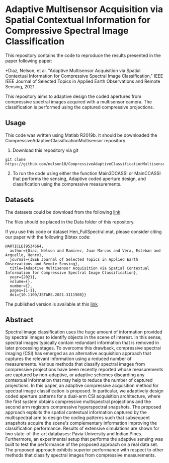 # Adaptive Multisensor Acquisition via Spatial Contextual Information for Compressive Spectral Image Classification

This repository contains the code to reproduce the results presented in the paper following paper:

*Diaz, Nelson, et al. "Adaptive Multisensor Acquisition via Spatial Contextual Information for Compressive Spectral Image Classification," IEEE IEEE Journal of Selected Topics in Applied Earth Observations and Remote Sensing, 2021.



This repository aims to adaptive design the coded apertures from compressive spectral images acquired with a multisensor camera. The classification is performed using the captured compressive projections.

## Usage

This code was written using Matlab R2019b. It should be downloaded the CompressiveAdaptiveClassificationMultisensor repository
1. Download this repository via git 
```
git clone https://github.com/nelson10/CompressiveAdaptiveClassificationMultisensor.git
```
2. To run the code using either the function Main3DCASSI or MainCCASSI that performs the sensing, Adaptive coded aperture design, and classification using the compressive measurements.


## Datasets

The datasets could be download from the following [link](http://www.ehu.eus/ccwintco/index.php/Hyperspectral_Remote_Sensing_Scenes)

The files should be placed in the Data folder of this repository.

If you use this code or dataset Hen_FullSpectral.mat, please consider citing our paper with the following Bibtex code:

```
@ARTICLE{9534664,
  author={Diaz, Nelson and Ramirez, Juan Marcos and Vera, Esteban and Arguello, Henry},
  journal={IEEE Journal of Selected Topics in Applied Earth Observations and Remote Sensing}, 
  title={Adaptive Multisensor Acquisition via Spatial Contextual Information for Compressive Spectral Image Classification}, 
  year={2021},
  volume={},
  number={},
  pages={1-1},
  doi={10.1109/JSTARS.2021.3111508}}
```

The published version is available at this [link](https://ieeexplore.ieee.org/document/9534664)

## Abstract

Spectral image classification uses the huge amount of information provided by spectral images to identify objects in the scene of interest. In this sense, spectral images typically contain redundant information that is removed in later processing stages. To overcome this drawback, compressive spectral imaging (CSI) has emerged as an alternative acquisition approach that captures the relevant information using a reduced number of measurements. Various methods that classify spectral images from compressive projections have been recently reported whose measurements are captured by non-adaptive, or adaptive schemes discarding any contextual information that may help to reduce the number of captured projections. In this paper, an adaptive compressive acquisition method for spectral image classification is proposed. In particular, we adaptively design coded aperture patterns for a dual-arm CSI acquisition architecture, where the first system obtains compressive multispectral projections and the second arm registers compressive hyperspectral snapshots. The proposed approach exploits the spatial contextual information captured by the multispectral arm to design the coding patterns such that subsequent snapshots acquire the scene's complementary information improving the classification performance. Results of extensive simulations are shown for two state-of-the-art databases: Pavia University and Indian Pines. Furthermore, an experimental setup that performs the adaptive sensing was built to test the performance of the proposed approach on a real data set. The proposed approach exhibits superior performance with respect to other methods that classify spectral images from compressive measurements.

